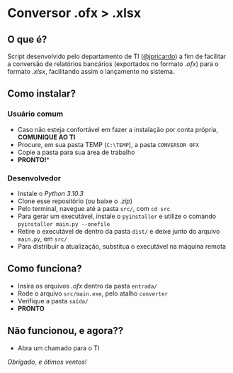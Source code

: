 # Conversor .ofx > .xlsx

## O que é?

Script desenvolvido pelo departamento de TI ([@jpricardo](https://www.github.com/jpricardo)) a fim de facilitar a conversão de relatórios bancários (exportados no formato *.ofx*) para o formato *.xlsx*, facilitando assim o lançamento no sistema.

## Como instalar?

### Usuário comum

- Caso não esteja confortável em fazer a instalação por conta própria, **COMUNIQUE AO TI**
- Procure, em sua pasta TEMP (`C:\TEMP`), a pasta `CONVERSOR OFX`
- Copie a pasta para sua área de trabalho
- **PRONTO!***

### Desenvolvedor

- Instale o *Python 3.10.3*
- Clone esse repositório (ou baixe o *.zip*)
- Pelo terminal, navegue até a pasta `src/`, com `cd src`
- Para gerar um executável, instale o `pyinstaller` e utilize o comando `pyinstaller main.py --onefile`
- Retire o executável de dentro da pasta `dist/` e deixe junto do arquivo `main.py`, em `src/`
- Para distribuir a atualização, substitua o executável na máquina remota

## Como funciona?

- Insira os arquivos *.ofx* dentro da pasta `entrada/`
- Rode o arquivo `src/main.exe`, pelo atalho `converter`
- Verifique a pasta `saída/`
- **PRONTO**

## Não funcionou, e agora??

- Abra um chamado para o TI

*Obrigado, e ótimos ventos!*
